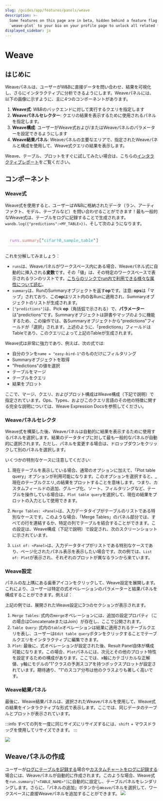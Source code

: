 ```yaml
---
slug: /guides/app/features/panels/weave
description: >-
  Some features on this page are in beta, hidden behind a feature flag. Add
  `weave-plot` to your bio on your profile page to unlock all related features.
displayed_sidebar: ja
---
```


# Weave

## はじめに

Weaveパネルは、ユーザーがW&Bに直接データを問い合わせ、結果を可視化し、さらにインタラクティブに分析できるようにします。Weaveパネルには、以下の画像に示すように、主に4つのコンポーネントがあります。

1. **Weave式**: W&Bのバックエンドに対して実行するクエリを指定します
2. **Weaveパネルセレクター**: クエリの結果を表示するために使用されるパネルを指定します。
3. **Weave構成**: ユーザーがWeave式および/またはWeaveパネルのパラメーターを設定できるようにします
4. **Weave結果パネル**: Weaveパネルの主要なエリアで、指定されたWeaveパネルと構成を使用して、Weave式クエリの結果を表示します。

Weave、テーブル、プロットをすぐに試してみたい場合は、こちらの[インタラクティブレポート](https://wandb.ai/timssweeney/keras\_learning\_rate/reports/Announcing-W-B-Weave-Plot--VmlldzoxMDIyODM1)をご覧ください。

## コンポーネント

### Weave式

Weave式を使用すると、ユーザーはW&Bに格納されたデータ（ラン、アーティファクト、モデル、テーブルなど）を問い合わせることができます！最も一般的なWeave式は、テーブルをログに記録することで生成されます。`wandb.log({"predictions":<MY_TABLE>})`、そして次のようになります。

![](/images/weave/basic_weave_expression.png)

これを分解してみましょう：
* `runs`は、Weaveパネルがワークスペース内にある場合、Weaveパネル式に自動的に挿入される**変数**です。その「値」は、その特定のワークスペースで表示されるランのリストです。[こちらのリンクでrun内で利用できる様々な属性について読む](../../../../track/public-api-guide.md#understanding-the-different-attributes)。
* `summary`は、RunのSummaryオブジェクトを返す**op**です。注意: **ops**は「マップ」されており、この**op**はリスト内の各Runに適用され、Summaryオブジェクトのリストが生成されます。
* `["predictions"]`は、Pick **op**（角括弧で示される）で、**パラメーター**は"predictions"です。Summaryオブジェクトは辞書やマップのように機能するため、この操作では、各Summaryオブジェクトから"predictions"フィールドが「選択」されます。上述のように、「predictions」フィールドはTableであり、このクエリによって上記のTableが生成されます。

Weave式は非常に強力であり、例えば、次の式では:

* 自分のランを`name = "easy-bird-1"`のものだけにフィルタリング
* Summaryオブジェクトを取得
* "Predictions"の値を選択
* テーブルをマージ
* テーブルをクエリ
* 結果をプロット

ここで、マージ、クエリ、およびプロット構成はWeave構成（下記で説明）で指定されています。Ops、Types、およびこのクエリ言語のその他の特徴に関する完全な説明については、Weave Expression Docsを参照してください。



### Weaveパネルセレクタ

Weave式を構築した後、Weaveパネルは自動的に結果を表示するために使用するパネルを選択します。結果のデータタイプに対して最も一般的なパネルが自動的に選択されます。ただし、パネルを変更する場合は、ドロップダウンをクリックして別のパネルを選択します。

いくつかの特別なケースに注意してください:

1. 現在テーブルを表示している場合、通常のオプションに加えて、「Plot table query」オプションが利用可能になります。このオプションを選択すると、_現在のテーブルクエリ_の結果をプロットすることを意味します。つまり、カスタムフィールドの追加、グループ化、ソート、フィルタリングなど、テーブルを操作している場合は、`Plot table query`を選択して、現在の結果をプロットの入力として使用できます。
2.  `Merge Tables: <Panel>`は、入力データタイプがテーブルのリストである特別なケースです。このような場合、「Merge Tables」のパネル部分では、すべての行を連結するか、特定の列でテーブルを結合することができます。この設定は、Weave構成（下記で説明）で設定され、次のスクリーンショットに示されています。

    
3.  `List of: <Panel>`は、入力データタイプがリストである特別なケースであり、ページ化されたパネル表示を表示したい場合です。次の例では、`List of: Plot`が表示され、それぞれのプロットが異なるランから来ています。

### Weave設定

パネルの左上隅にある歯車アイコンをクリックして、Weave設定を展開します。これにより、ユーザーは特定の式オペレーションのパラメーターと結果パネルを構成することができます。例えば：



上記の例では、展開されたWeave設定に3つのセクションが表示されます。

1. `Merge Tables`: 式内の`merge`オペレーションには、追加の設定プロパティ（この場合はConcatenateまたはJoin）が存在し、ここで公開されます。
2. `Table Query`: 式内の`table`オペレーションは結果に適用されるテーブルクエリを表し、ユーザーは`Edit table query`ボタンをクリックすることでテーブルクエリをインタラクティブに編集できます。
3. `Plot`: 最後に、式オペレーションが設定された後、Result Panel自体が構成可能になります。この場合、`Plot`パネルには、次元とその他のプロット特性を設定するための構成があります。ここでは、x軸にカテゴリカルな正解値、y軸にモデルの"1"クラスの予測スコアを持つボックスプロットが設定されています。期待通り、"1"のスコア分布は他のクラスよりも著しく高いです。

### Weave結果パネル

最後に、Weave結果パネルは、選択されたWeaveパネルを使用して、Weave式の結果をインタラクティブな形式で表示します。ここでは、同じデータのテーブルとプロットが表示されています。

:::info
すべての列を一度に同じサイズにリサイズするには、`shift` + マウスドラッグを使用してリサイズできます。
:::

![](/images/weave/result_panel.png)

## Weaveパネルの作成

ユーザーが[ログにテーブルを記録する](../../../../track/log/log-tables.md)場合や[カスタムチャートをログに記録する](../../custom-charts/intro.md)場合には、Weaveパネルが自動的に作成されます。このような場合、Weave式を`run.summary["<TABLE_NAME>"]`に自動的に設定し、テーブルパネルをレンダリングします。さらに、「パネルの追加」ボタンから`Weave`パネルを選択して、ワークスペースに直接Weaveパネルを追加することができます。
![](/images/weave/create_weave_panel.png)